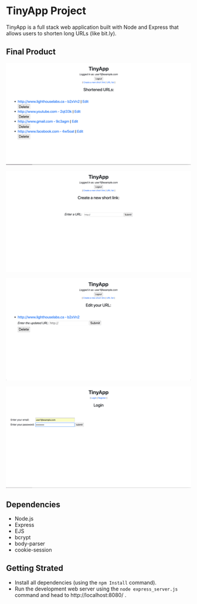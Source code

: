 # TinyApp Project

TinyApp is a full stack web application built with Node and Express that allows users to shorten long URLs (like bit.ly).

## Final Product

![Page of shortened URLs.](https://github.com/bassemkaddour/tinyapp/blob/master/docs/urls-page.png?raw=true)

![Page to create new short URL.](https://github.com/bassemkaddour/tinyapp/blob/master/docs/url-create.png?raw=true)

![Page to edit a shortened URL.](https://github.com/bassemkaddour/tinyapp/blob/master/docs/url-edit.png?raw=true)

![Login page.](https://github.com/bassemkaddour/tinyapp/blob/master/docs/login.png?raw=true)

## Dependencies

- Node.js
- Express
- EJS
- bcrypt
- body-parser
- cookie-session

## Getting Strated

- Install all dependencies (using the `npm Install` command).
- Run the development web server using the `node express_server.js` command and head to http://localhost:8080/ .